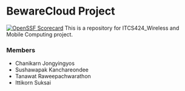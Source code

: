 # BewareCloud Project
[![OpenSSF Scorecard](https://api.scorecard.dev/projects/github.com/beenayaknon/2024-BewareCloud/badge)](https://scorecard.dev/viewer/?uri=github.com/beenayaknon/test)
This is a repository for ITCS424_Wireless and Mobile Computing project.

### Members
- Chanikarn Jongyingyos
- Sushawapak Kanchareondee
- Tanawat Raweepachwarathon
- Ittikorn Suksai
